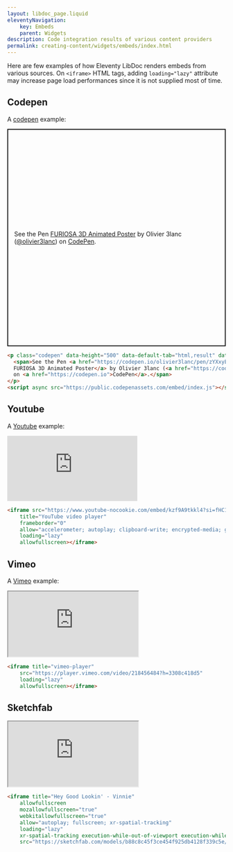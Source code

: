 ```yaml
---
layout: libdoc_page.liquid
eleventyNavigation:
    key: Embeds
    parent: Widgets
description: Code integration results of various content providers
permalink: creating-content/widgets/embeds/index.html
---
```

Here are few examples of how Eleventy LibDoc renders embeds from various sources. On `<iframe>` HTML tags, adding `loading="lazy"` attribute may increase page load performances since it is not supplied most of time.

## Codepen

A [codepen](https://codepen.io) example:

<p class="codepen" data-height="500" data-default-tab="html,result" data-slug-hash="zYXxyEj" data-pen-title="FURIOSA 3D Animated Poster" data-user="olivier3lanc" style="height: 500px; box-sizing: border-box; display: flex; align-items: center; justify-content: center; border: 2px solid; margin: 1em 0; padding: 1em;">
  <span>See the Pen <a href="https://codepen.io/olivier3lanc/pen/zYXxyEj">
  FURIOSA 3D Animated Poster</a> by Olivier 3lanc (<a href="https://codepen.io/olivier3lanc">@olivier3lanc</a>)
  on <a href="https://codepen.io">CodePen</a>.</span>
</p>
<script async src="https://public.codepenassets.com/embed/index.js"></script>

```html
<p class="codepen" data-height="500" data-default-tab="html,result" data-slug-hash="zYXxyEj" data-pen-title="FURIOSA 3D Animated Poster" data-user="olivier3lanc" style="height: 500px; box-sizing: border-box; display: flex; align-items: center; justify-content: center; border: 2px solid; margin: 1em 0; padding: 1em;">
  <span>See the Pen <a href="https://codepen.io/olivier3lanc/pen/zYXxyEj">
  FURIOSA 3D Animated Poster</a> by Olivier 3lanc (<a href="https://codepen.io/olivier3lanc">@olivier3lanc</a>)
  on <a href="https://codepen.io">CodePen</a>.</span>
</p>
<script async src="https://public.codepenassets.com/embed/index.js"></script>
```


## Youtube

A [Youtube](https://youtube.com) example:

<iframe src="https://www.youtube-nocookie.com/embed/kzf9A9tkkl4?si=fHC17SGXUi5S3CaZ&amp;controls=0"
    title="YouTube video player"
    frameborder="0"
    allow="accelerometer; autoplay; clipboard-write; encrypted-media; gyroscope; picture-in-picture; web-share" referrerpolicy="strict-origin-when-cross-origin"
    loading="lazy"
    allowfullscreen></iframe>

```html
<iframe src="https://www.youtube-nocookie.com/embed/kzf9A9tkkl4?si=fHC17SGXUi5S3CaZ&amp;controls=0"
    title="YouTube video player"
    frameborder="0"
    allow="accelerometer; autoplay; clipboard-write; encrypted-media; gyroscope; picture-in-picture; web-share" referrerpolicy="strict-origin-when-cross-origin"
    loading="lazy"
    allowfullscreen></iframe>
```

## Vimeo

A [Vimeo](https://vimeo.com) example:

<iframe title="vimeo-player"
    src="https://player.vimeo.com/video/218456484?h=3308c418d5"
    loading="lazy"
    allowfullscreen></iframe>

```html
<iframe title="vimeo-player"
    src="https://player.vimeo.com/video/218456484?h=3308c418d5"
    loading="lazy"
    allowfullscreen></iframe>
```

## Sketchfab

<iframe title="Hey Good Lookin' - Vinnie"
    allowfullscreen
    mozallowfullscreen="true"
    webkitallowfullscreen="true"
    allow="autoplay; fullscreen; xr-spatial-tracking"
    loading="lazy"
    xr-spatial-tracking execution-while-out-of-viewport execution-while-not-rendered web-share
    src="https://sketchfab.com/models/b88c8c45f3ce454f925db4128f339c5e/embed"></iframe>

```html
<iframe title="Hey Good Lookin' - Vinnie"
    allowfullscreen
    mozallowfullscreen="true"
    webkitallowfullscreen="true"
    allow="autoplay; fullscreen; xr-spatial-tracking"
    loading="lazy"
    xr-spatial-tracking execution-while-out-of-viewport execution-while-not-rendered web-share
    src="https://sketchfab.com/models/b88c8c45f3ce454f925db4128f339c5e/embed"></iframe>
```